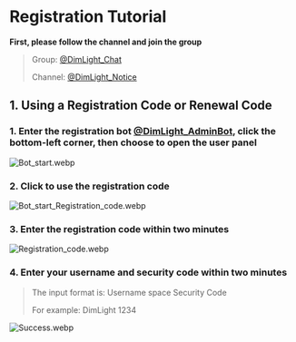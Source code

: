 # Registration Tutorial

**First, please follow the channel and join the group**

> Group: [@DimLight_Chat](https://t.me/DimLight_Chat)
> 
> Channel: [@DimLight_Notice](https://t.me/DimLight_Notice)

## **1. Using a Registration Code or Renewal Code**

### 1. Enter the registration bot [@DimLight_AdminBot](https://t.me/DimLight_AdminBot), click the bottom-left corner, then choose to open the user panel

![Bot_start.webp](/Bot_start.webp)

### 2. Click to use the registration code

![Bot_start_Registration_code.webp](/Bot_start_Registration_code.webp)

### 3. Enter the registration code within two minutes

![Registration_code.webp](/Registration_code.webp)

### 4. Enter your username and security code within two minutes


> The input format is: Username space Security Code
> 
> For example: DimLight 1234

![Success.webp](/Success.webp)